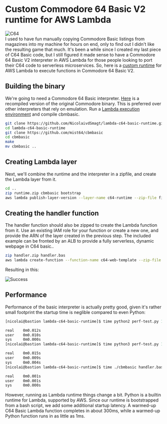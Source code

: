 # Custom Commodore 64 Basic V2 runtime for AWS Lambda
![C64](http://nicolai-public.s3.amazonaws.com/c64.jpg)<br>
I used to have fun manually copying Commodore Basic listings from magazines into my machine for hours on end, only to find out I didn't like the resulting game that much.
It's been a while since I created my last piece of C64 Basic code, but I still figured it made sense to have a Commodore 64 Basic V2 interpreter in AWS Lambda for those people looking to port their C64 code to serverless microservices. So, here is a [custom runtime](https://aws.amazon.com/about-aws/whats-new/2018/11/aws-lambda-now-supports-custom-runtimes-and-layers/)
for AWS Lambda to execute functions in Commodore 64 Basic V2. 

## Building the binary

We're going to need a Commodore 64 Basic interpreter. [Here](https://github.com/mist64/cbmbasic) is a recompiled version of the original Commodore binary. This is preferred over other interpreters that rely on emulation. Run a [Lambda execution environment](https://docs.aws.amazon.com/lambda/latest/dg/current-supported-versions.html) and compile cbmbasic.

```sh
git clone https://github.com/NicolaivdSmagt/lambda-c64-basic-runtime.git
cd lambda-c64-basic-runtime
git clone https://github.com/mist64/cbmbasic
cd cbmbasic
make
mv cbmbasic ..
```
## Creating Lambda layer
Next, we'll combine the runtime and the interpreter in a zipfile, and create the Lambda layer from it.
```sh
cd ..
zip runtime.zip cbmbasic bootstrap
aws lambda publish-layer-version --layer-name c64-runtime --zip-file fileb://runtime.zip
```
## Creating the handler function
The handler function should also be zipped to create the Lambda function from it. Use an existing IAM role for your function or create a new one, and provide the ARN of the layer created in the previous step. The included example can be fronted by an ALB to provide a fully serverless, dynamic webpage in C64 basic..
```sh
zip handler.zip handler.bas
aws lambda create-function --function-name c64-web-template --zip-file fileb://handler.zip --handler handler.bas --runtime provided --role arn:aws:iam::123456789012:role/your-role-ARN-here --layers arn:aws:lambda:eu-west-1:123456789012:layer:c64-runtime:1
```
Resulting in this:

![Success](https://nicolai-public.s3-eu-west-1.amazonaws.com/images/2BC6D4E6-B61A-4E8A-9C2E-B76B07FED283.png)
## Performance

Performance of the basic interpreter is actually pretty good, given it's rather small footprint the startup time is neglible compared to even Python:

```sh
[nicolai@bastion lambda-c64-basic-runtime]$ time python2 perf-test.py 1> /dev/null

real    0m0.012s
user    0m0.010s
sys     0m0.000s
[nicolai@bastion lambda-c64-basic-runtime]$ time python3 perf-test.py 1> /dev/null

real    0m0.015s
user    0m0.009s
sys     0m0.004s
[nicolai@bastion lambda-c64-basic-runtime]$ time ./cbmbasic handler.bas 1> /dev/null

real    0m0.001s
user    0m0.001s
sys     0m0.000s
```
However, running as Lambda runtime things change a bit. Python is a builtin runtime for Lambda, supported by AWS. Since our runtime is bootstrapped from a bash script, we add some additional startup latency. A warmed-up C64 Basic Lambda function completes in about 300ms, while a warmed-up Python function runs in as little as 1ms.
